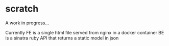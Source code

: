 # scratch

A work in progress...

Currently FE is a single html file served from nginx in a docker container
BE is a sinatra ruby API that returns a static model in json
